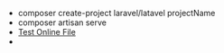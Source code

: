 
 - composer create-project laravel/latavel projectName 
 - composer artisan serve
 - [Test Online File](https://docs.google.com/spreadsheets/d/17Q8hBK0ck1Up2Q_6SvabpwhGefJocbNAtjdKzx-XQ5U/edit?gid=0#gid=0)
 - 
<!--stackedit_data:
eyJoaXN0b3J5IjpbMTA5ODYyNDA3Miw2NDcxNDA3NDIsLTE5ND
I5NzY4NjQsMTE1MDUwNjIwNCwtMTk2ODU1ODE3MV19
-->